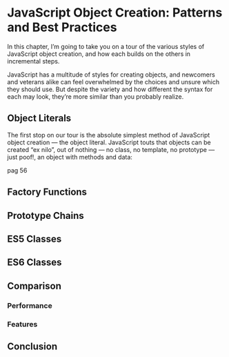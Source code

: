 # JavaScript Object Creation: Patterns and Best Practices

In this chapter, I’m going to take you on a tour of the various styles of
JavaScript object creation, and how each builds on the others in incremental
steps.

JavaScript has a multitude of styles for creating objects, and newcomers and
veterans alike can feel overwhelmed by the choices and unsure which they
should use. But despite the variety and how different the syntax for each may
look, they’re more similar than you probably realize.

## Object Literals

The first stop on our tour is the absolute simplest method of JavaScript object
creation — the object literal. JavaScript touts that objects can be created “ex
nilo”, out of nothing — no class, no template, no prototype — just poof!, an object
with methods and data:

pag 56

## Factory Functions

## Prototype Chains

## ES5 Classes

## ES6 Classes

## Comparison

### Performance

### Features

## Conclusion
